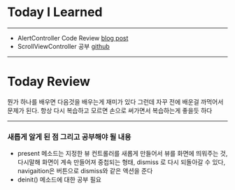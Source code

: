 # Today I Learned
---

- AlertController Code Review [blog post](https://vincentgeranium.github.io/swift/2019/04/11/AlertController-Code-Review.html)
- ScrollViewController 공부 [github](https://github.com/VincentGeranium/Swift-Study/tree/master/2019-04-11-scrollView-Study)

---

# Today Review
뭔가 하나를 배우면 다음것을 배우는게 재미가 있다 그런데 자꾸 전에 배운걸 까먹어서 문제가 된다.
항상 다시 복습하고 모르면 손으로 써가면서 복습하는게 좋을듯 하다

---

### 새롭게 알게 된 점 그리고 공부해야 될 내용

- present 메소드는 지정한 뷰 컨트롤러를 새롭게 만들어서 뷰를 화면에 띄워주는 것, 다시말해 화면이 계속 만들어져 중첩되는 형태, dismiss 로 다시 되돌아갈 수 있다, navigaition은 버튼으로 dismiss와 같은 액션을 준다
- deinit() 메소드에 대한 공부 필요
